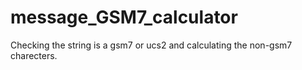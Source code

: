 # message_GSM7_calculator
Checking the string is a gsm7 or ucs2 and calculating the non-gsm7 charecters.
